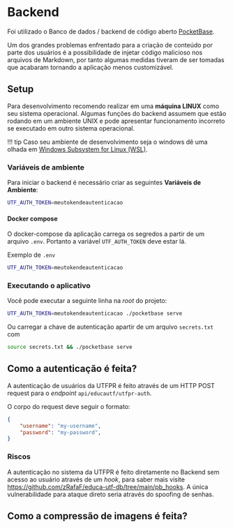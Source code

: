 <!--
 Copyright (c) 2023 Rafael Farias
 
 This software is released under the MIT License.
 https://opensource.org/licenses/MIT
-->

# Backend

Foi utilizado o Banco de dados / backend de código aberto [PocketBase](https://pocketbase.io/).

Um dos grandes problemas enfrentado para a criação de conteúdo por parte dos usuários é a possibilidade de injetar código malicioso nos arquivos de Markdown, por tanto algumas medidas tiveram de ser tomadas que acabaram tornando a aplicação menos customizável. 

## Setup
Para desenvolvimento recomendo realizar em uma **máquina LINUX** como seu sistema operacional. Algumas funções do backend assumem que estão rodando em um ambiente UNIX e pode apresentar funcionamento incorreto se executado em outro sistema operacional.

!!! tip
    Caso seu ambiente de desenvolvimento seja o windows dê uma olhada em [Windows Subsystem for Linux (WSL)](https://learn.microsoft.com/pt-br/windows/wsl/).

### Variáveis de ambiente

Para iniciar o backend é necessário criar as seguintes **Variáveis de Ambiente**:
```sh
UTF_AUTH_TOKEN=meutokendeautenticacao
```

#### Docker compose
O docker-compose da aplicação carrega os segredos a partir de um arquivo `.env`. Portanto a variável `UTF_AUTH_TOKEN` deve estar lá.

Exemplo de `.env`

```sh
UTF_AUTH_TOKEN=meutokendeautenticacao
```


### Executando o aplicativo

Você pode executar a seguinte linha na *root* do projeto:

```bash
UTF_AUTH_TOKEN=meutokendeautenticacao ./pocketbase serve
```

Ou carregar a chave de autenticação apartir de um arquivo `secrets.txt` com

```bash
source secrets.txt && ./pocketbase serve
```

## Como a autenticação é feita?
A autenticação de usuários da UTFPR é feito através de um HTTP POST request para o *endpoint* `api/educautf/utfpr-auth`.

O corpo do request deve seguir o formato:
``` json
{
    "username": "my-username",
    "password": "my-password",
}
```


### Riscos
A autenticação no sistema da UTFPR é feito diretamente no Backend sem acesso ao usuário através de um *hook*, para saber mais visite <https://github.com/zRafaF/educa-utf-db/tree/main/pb_hooks>. A única vulnerabilidade para ataque direto seria através do spoofing de senhas.



## Como a compressão de imagens é feita?


